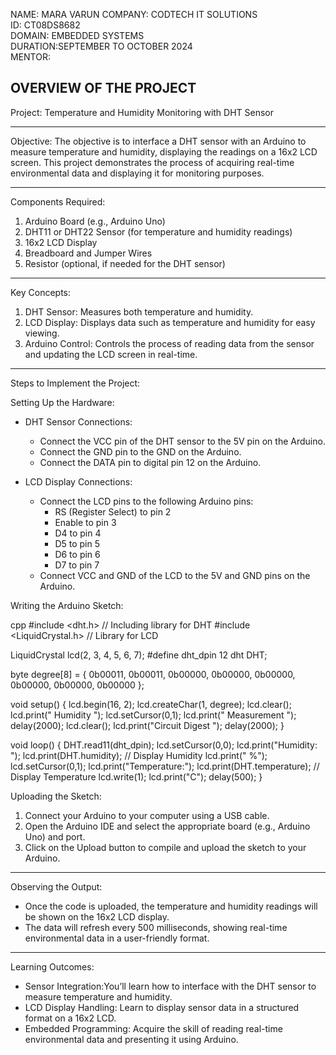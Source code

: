 NAME: MARA VARUN 
COMPANY: CODTECH IT SOLUTIONS  
ID: CT08DS8682  
DOMAIN: EMBEDDED SYSTEMS  
DURATION:SEPTEMBER TO OCTOBER 2024  
MENTOR: 

OVERVIEW OF THE PROJECT 
---

Project: Temperature and Humidity Monitoring with DHT Sensor

---

Objective: The objective is to interface a DHT sensor with an Arduino to measure temperature and humidity, displaying the readings on a 16x2 LCD screen. This project demonstrates the process of acquiring real-time environmental data and displaying it for monitoring purposes.

---

Components Required:
1. Arduino Board (e.g., Arduino Uno)
2. DHT11 or DHT22 Sensor (for temperature and humidity readings)
3. 16x2 LCD Display
4. Breadboard and Jumper Wires
5. Resistor (optional, if needed for the DHT sensor)

---

Key Concepts:
1. DHT Sensor: Measures both temperature and humidity.
2. LCD Display: Displays data such as temperature and humidity for easy viewing.
3. Arduino Control: Controls the process of reading data from the sensor and updating the LCD screen in real-time.

---

Steps to Implement the Project:

Setting Up the Hardware:
- DHT Sensor Connections:
  - Connect the VCC pin of the DHT sensor to the 5V pin on the Arduino.
  - Connect the GND pin to the GND on the Arduino.
  - Connect the DATA pin to digital pin 12 on the Arduino.

- LCD Display Connections:
  - Connect the LCD pins to the following Arduino pins:
    - RS (Register Select) to pin 2
    - Enable to pin 3
    - D4 to pin 4
    - D5 to pin 5
    - D6 to pin 6
    - D7 to pin 7
  - Connect VCC and GND of the LCD to the 5V and GND pins on the Arduino.

Writing the Arduino Sketch:

cpp
#include <dht.h>          // Including library for DHT
#include <LiquidCrystal.h> // Library for LCD

LiquidCrystal lcd(2, 3, 4, 5, 6, 7);
#define dht_dpin 12
dht DHT;

byte degree[8] = {
  0b00011,
  0b00011,
  0b00000,
  0b00000,
  0b00000,
  0b00000,
  0b00000,
  0b00000
};

void setup() {
  lcd.begin(16, 2);
  lcd.createChar(1, degree);
  lcd.clear();
  lcd.print("   Humidity   ");
  lcd.setCursor(0,1);
  lcd.print("  Measurement ");
  delay(2000);
  lcd.clear();
  lcd.print("Circuit Digest ");
  delay(2000);
}

void loop() {
  DHT.read11(dht_dpin);
  lcd.setCursor(0,0);
  lcd.print("Humidity: ");
  lcd.print(DHT.humidity);   // Display Humidity
  lcd.print(" %");
  lcd.setCursor(0,1);
  lcd.print("Temperature:");
  lcd.print(DHT.temperature); // Display Temperature
  lcd.write(1);
  lcd.print("C");
  delay(500);
}


Uploading the Sketch:
1. Connect your Arduino to your computer using a USB cable.
2. Open the Arduino IDE and select the appropriate board (e.g., Arduino Uno) and port.
3. Click on the Upload button to compile and upload the sketch to your Arduino.

---

Observing the Output:
- Once the code is uploaded, the temperature and humidity readings will be shown on the 16x2 LCD display.
- The data will refresh every 500 milliseconds, showing real-time environmental data in a user-friendly format.

---

Learning Outcomes:
- Sensor Integration:You’ll learn how to interface with the DHT sensor to measure temperature and humidity.
- LCD Display Handling: Learn to display sensor data in a structured format on a 16x2 LCD.
- Embedded Programming: Acquire the skill of reading real-time environmental data and presenting it using Arduino.
